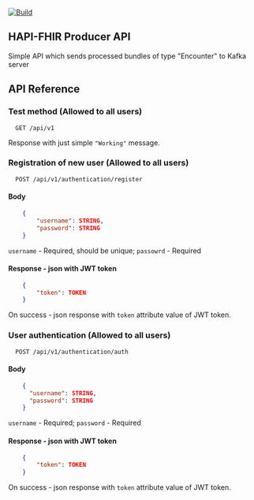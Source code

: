 [![Build](https://github.com/EnzeoX/hapi-fhir-service-producer/actions/workflows/build.yml/badge.svg?branch=dev)](https://github.com/EnzeoX/hapi-fhir-service-producer/actions/workflows/build.yml)

## HAPI-FHIR Producer API

Simple API which sends processed bundles of type "Encounter" to Kafka server

## API Reference

### Test method (Allowed to all users)

```http
  GET /api/v1
```

Response with just simple `"Working"` message.

### Registration of new user (Allowed to all users)

```http
  POST /api/v1/authentication/register
```
#### Body

```json
    {
        "username": STRING,
        "password": STRING
    }
```

`username` - Required, should be unique; `passowrd` - Required

#### Response - json with JWT token

```json
    {
        "token": TOKEN
    }
```
On success - json response with `token` attribute value of JWT token.

### User authentication (Allowed to all users)

```http
  POST /api/v1/authentication/auth
```
#### Body

```json
    {
      "username": STRING,
      "password": STRING
    }
```

`username` - Required; `password` - Required

#### Response - json with JWT token

```json
    {
        "token": TOKEN
    }
```

On success - json response with `token` attribute value of JWT token.


